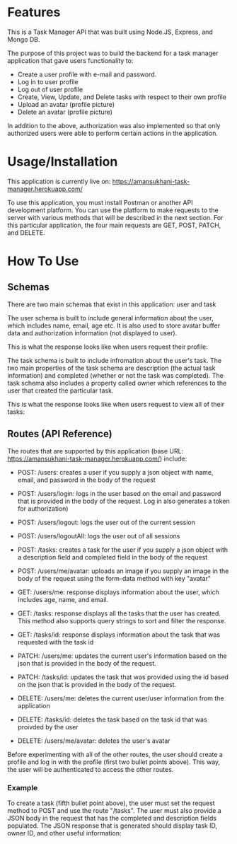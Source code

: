 # Features
This is a Task Manager API that was built using Node.JS, Express, and Mongo DB.

The purpose of this project was to build the backend for a task manager application that gave users functionality to: 

- Create a user profile with e-mail and password.
- Log in to user profile
- Log out of user profile
- Create, View, Update, and Delete tasks with respect to their own profile
- Upload an avatar (profile picture)
- Delete an avatar (profile picture)

In addition to the above, authorization was also implemented so that only authorized users were able to perform certain actions in the application.


# Usage/Installation

This application is currently live on: https://amansukhani-task-manager.herokuapp.com/

To use this application, you must install Postman or another API development platform. You can use the platform to make requests to the server with various methods that will be described in the next section. For this particular application, the four main requests are GET, POST, PATCH, and DELETE.


# How To Use

## Schemas
There are two main schemas that exist in this application: user and task

The user schema is built to include general information about the user, which includes name, email, age etc. It is also used to store avatar buffer data and authorization information (not displayed to user). 

This is what the response looks like when users request their profile: 



The task schema is built to include infromation about the user's task. The two main properties of the task schema are description (the actual task information) and completed (whether or not the task was completed). The task schema also includes a property called owner which references to the user that created the particular task. 

This is what the response looks like when users request to view all of their tasks:





## Routes (API Reference)

The routes that are supported by this application (base URL: https://amansukhani-task-manager.herokuapp.com/) include: 

- POST: /users: creates a user if you supply a json object with name, email, and password in the body of the request

- POST: /users/login: logs in the user based on the email and password that is provided in the body of the request. Log in also generates a token for authorization)

- POST: /users/logout: logs the user out of the current session

- POST: /users/logoutAll: logs the user out of all sessions

- POST: /tasks: creates a task for the user if you supply a json object with a description field and completed field in the body of the request

- POST: /users/me/avatar: uploads an image if you supply an image in the body of the request using the form-data method with key "avatar"

- GET: /users/me: response displays information about the user, which includes age, name, and email.

- GET: /tasks: response displays all the tasks that the user has created. This method also supports query strings to sort and filter the response.

- GET: /tasks/id: response displays information about the task that was requested with the task id

- PATCH: /users/me: updates the current user's information based on the json that is provided in the body of the request.

- PATCH: /tasks/id: updates the task that was provided using the id based on the json that is provided in the body of the   request.

- DELETE: /users/me: deletes the current user/user information from the application

- DELETE: /tasks/id: deletes the task based on the task id that was proivded by the user

- DELETE: /users/me/avatar: deletes the user's avatar


Before experimenting with all of the other routes, the user should create a profile and log in with the profile (first two bullet points above). This way, the user will be authenticated to access the other routes.


### Example

To create a task (fifth bullet point above), the user must set the request method to POST and use the route "/tasks". The user must also provide a JSON body in the request that has the completed and description fields populated. 
The JSON response that is generated should display task ID, owner ID, and other useful information:









